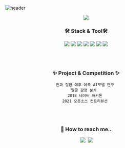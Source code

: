 ![header](https://capsule-render.vercel.app/api?type=Venom&color=gradient&auto&height=200&section=header&text=Hi!%20I'm%20EUNJI%20👋&animation=fadeIn&fontColor=000000&fontSize=34)

<p align="center">
  <a href="https://hits.seeyoufarm.com"><img src="https://hits.seeyoufarm.com/api/count/incr/badge.svg?url=https%3A%2F%2Fgithub.com%2FKEJdev&count_bg=%23D0D9F7&title_bg=%23D0D9F7&icon=&icon_color=%23E7E7E7&title=hits&edge_flat=false"/></a>
</p>


<h3 align="center">🛠 Stack & Tool🛠</h3>

<p align="center">
  <img src="https://img.shields.io/badge/Python-3776AB?style=for-the-badge&logo=python&logoColor=white">
  <img src="https://img.shields.io/badge/Java-ED8B00?style=for-the-badge&logo=openjdk&logoColor=white">
  <img src="https://img.shields.io/badge/Spring-6DB33F?style=for-the-badge&logo=spring&logoColor=white">
  <img src="https://img.shields.io/badge/Flask-000000?style=for-the-badge&logo=flask&logoColor=white">
  <img src="https://img.shields.io/badge/Django-092E20?style=for-the-badge&logo=django&logoColor=white">
  <img src="https://img.shields.io/badge/MySQL-005C84?style=for-the-badge&logo=mysql&logoColor=white">
  <img src="https://img.shields.io/badge/Ncloud-00A95C?style=for-the-badge&logo=Ncloud&logoColor=white">
  
</p>
<br>
<br>

<h3 align="center">✨ Project & Competition ✨</h3>
<div align="center" style="text-align:center">
  
     안과 질환 예후 예측 AI모델 연구  
     얼굴 감정 분석   
     2018 네이버 해커톤  
     2021 오픈소스 컨트리뷰션  
  
<!-- [![Solved.ac프로필](http://mazassumnida.wtf/api/v2/generate_badge?boj=0_0a)](https://solved.ac/0_0a)  
[Git Blog](https://kejdev.github.io/) -->
</div>
<br>
<br>

<h3 align="center"> 🌱  How to reach me.. </h3>

<p align="center">
  <a href= "https://img.shields.io/badge/Gmail-d14836?style=flat-square&logo=Gmail&logoColor=white&link=mailto:mailto:kej12516@gmail.com"></a>&nbsp
    <a href="mailto:kej12516@gmail.com"><img src= "https://img.shields.io/badge/-Gmail-red"></a>&nbsp
    <a href="https://www.instagram.com/ao_ej125/"><img src= "https://img.shields.io/badge/-instagram%20-orange?logo=instagram?logoColor=orange"></a>&nbsp
<p>
